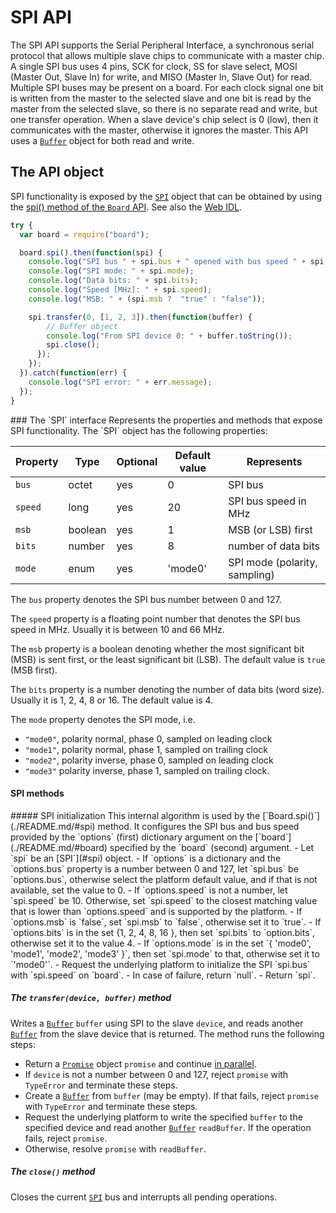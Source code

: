 SPI API
=======

The SPI API supports the Serial Peripheral Interface, a synchronous serial protocol that allows multiple slave chips to communicate with a master chip. A single SPI bus uses 4 pins, SCK for clock, SS for slave select, MOSI (Master Out, Slave In) for write, and MISO (Master In, Slave Out) for read. Multiple SPI buses may be present on a board.
For each clock signal one bit is written from the master to the selected slave and one bit is read by the master from the selected slave, so there is no separate read and write, but one transfer operation.
When a slave device's chip select is 0 (low), then it communicates with the master, otherwise it ignores the master.
This API uses a [`Buffer`](../README.mk/#buffer) object for both read and write.

The API object
--------------
SPI functionality is exposed by the [`SPI`](#spi) object that can be obtained by using the [spi() method of the `Board` API](./README.md/#spi). See also the [Web IDL](./webidl.md).

```javascript
try {
  var board = require("board");

  board.spi().then(function(spi) {
    console.log("SPI bus " + spi.bus + " opened with bus speed " + spi.speed);
    console.log("SPI mode: " + spi.mode);
    console.log("Data bits: " + spi.bits);
    console.log("Speed [MHz]: " + spi.speed);
    console.log("MSB: " + (spi.msb ?  "true" : "false"));

    spi.transfer(0, [1, 2, 3]).then(function(buffer) {
        // Buffer object
        console.log("From SPI device 0: " + buffer.toString());
        spi.close();
      });
    });
  }).catch(function(err) {
    console.log("SPI error: " + err.message);
  });
}
```

<a name="SPI">
### The `SPI` interface
Represents the properties and methods that expose SPI functionality. The `SPI` object has the following properties:

| Property   | Type   | Optional | Default value | Represents |
| ---        | ---    | ---      | ---           | ---        |
| `bus`      | octet  | yes      | 0             | SPI bus |
| `speed`    | long   | yes      | 20            | SPI bus speed in MHz |
| `msb`      | boolean | yes     | 1             | MSB (or LSB) first |
| `bits`     | number | yes      | 8             | number of data bits |
| `mode`     | enum   | yes      | 'mode0'    | SPI mode (polarity, sampling) |

The `bus` property denotes the SPI bus number between 0 and 127.

The `speed` property is a floating point number that denotes the SPI bus speed in MHz. Usually it is between 10 and 66 MHz.

The `msb` property is a boolean denoting whether the most significant bit (MSB) is sent first, or the least significant bit (LSB). The default value is `true` (MSB first).

The `bits` property is a number denoting the number of data bits (word size). Usually it is 1, 2, 4, 8 or 16. The default value is 4.

The `mode` property denotes the SPI mode, i.e.
- `"mode0"`, polarity normal, phase 0, sampled on leading clock
- `"mode1"`, polarity normal, phase 1, sampled on trailing clock
- `"mode2"`, polarity inverse, phase 0, sampled on leading clock
- `"mode3"`  polarity inverse, phase 1, sampled on trailing clock.

#### SPI methods
<a name="init">
##### SPI initialization
This internal algorithm is used by the [`Board.spi()`](./README.md/#spi) method. It configures the SPI bus and bus speed provided by the `options` (first) dictionary argument on the [`board`](./README.md/#board) specified by the `board` (second) argument.
- Let `spi` be an [SPI`](#spi) object.
- If `options` is a dictionary and the `options.bus` property is a number between 0 and 127, let `spi.bus` be `options.bus`, otherwise select the platform default value, and if that is not available, set the value to 0.
- If `options.speed` is not a number, let `spi.speed` be 10. Otherwise, set `spi.speed` to the closest matching value that is lower than `options.speed` and is supported by the platform.
- If `options.msb` is `false`, set `spi.msb` to `false`, otherwise set it to `true`.
- If `options.bits` is in the set {1, 2, 4, 8, 16 }, then set `spi.bits` to `option.bits`, otherwise set it to the value 4.
- If `options.mode` is in the set `{ 'mode0', 'mode1', 'mode2', 'mode3' }`, then set `spi.mode` to that, otherwise set it to `'mode0'`.
- Request the underlying platform to initialize the SPI `spi.bus` with `spi.speed` on `board`.
- In case of failure, return `null`.
- Return `spi`.

##### The `transfer(device, buffer)` method
Writes a [`Buffer`](./README.md/#buffer) `buffer` using SPI to the slave `device`, and reads another [`Buffer`](./README.md/#buffer) from the slave device that is returned. The method runs the following steps:
- Return a [`Promise`](../README.md/#promise) object `promise` and continue [in parallel](https://html.spec.whatwg.org/#in-parallel).
- If `device` is not a number between 0 and 127, reject `promise` with `TypeError` and terminate these steps.
- Create a [`Buffer`](./README.md/#buffer) from `buffer` (may be empty). If that fails, reject `promise` with `TypeError` and terminate these steps.
- Request the underlying platform to write the specified `buffer` to the specified device and read another [`Buffer`](./README.md/#buffer) `readBuffer`.
If the operation fails, reject `promise`.
- Otherwise, resolve `promise` with `readBuffer`.

##### The `close()` method
Closes the current [`SPI`](#spi) bus and interrupts all pending operations.
